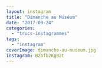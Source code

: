 ```yaml
---
layout: instagram
title: "Dimanche au Muséum"
date: "2017-09-24"
categories: 
  - "trucs-instagrammes"
tags: 
  - "instagram"
coverImage: dimanche-au-museum.jpg
instagram: BZbfb2KgB2t
---
```

